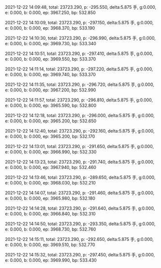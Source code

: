 2021-12-22 14:09:48, total: 23723.290, p: -295.550, delta:5.875 手, g:0.000, e: 0.000, b: 0.000, ep: 3967.250, bp: 532.850

2021-12-22 14:10:09, total: 23723.290, p: -297.150, delta:5.875 手, g:0.000, e: 0.000, b: 0.000, ep: 3968.370, bp: 533.190

2021-12-22 14:10:30, total: 23723.290, p: -296.990, delta:5.875 手, g:0.000, e: 0.000, b: 0.000, ep: 3969.730, bp: 533.340

2021-12-22 14:10:51, total: 23723.290, p: -297.410, delta:5.875 手, g:0.000, e: 0.000, b: 0.000, ep: 3969.550, bp: 533.370

2021-12-22 14:11:14, total: 23723.290, p: -297.220, delta:5.875 手, g:0.000, e: 0.000, b: 0.000, ep: 3969.740, bp: 533.370

2021-12-22 14:11:35, total: 23723.290, p: -296.720, delta:5.875 手, g:0.000, e: 0.000, b: 0.000, ep: 3967.200, bp: 532.990

2021-12-22 14:11:57, total: 23723.290, p: -296.810, delta:5.875 手, g:0.000, e: 0.000, b: 0.000, ep: 3965.590, bp: 532.800

2021-12-22 14:12:18, total: 23723.290, p: -296.000, delta:5.875 手, g:0.000, e: 0.000, b: 0.000, ep: 3965.200, bp: 532.650

2021-12-22 14:12:40, total: 23723.290, p: -292.160, delta:5.875 手, g:0.000, e: 0.000, b: 0.000, ep: 3965.200, bp: 532.170

2021-12-22 14:13:01, total: 23723.290, p: -291.650, delta:5.875 手, g:0.000, e: 0.000, b: 0.000, ep: 3966.990, bp: 532.330

2021-12-22 14:13:23, total: 23723.290, p: -291.740, delta:5.875 手, g:0.000, e: 0.000, b: 0.000, ep: 3967.940, bp: 532.460

2021-12-22 14:13:46, total: 23723.290, p: -289.650, delta:5.875 手, g:0.000, e: 0.000, b: 0.000, ep: 3968.030, bp: 532.210

2021-12-22 14:14:07, total: 23723.290, p: -291.460, delta:5.875 手, g:0.000, e: 0.000, b: 0.000, ep: 3965.980, bp: 532.180

2021-12-22 14:14:28, total: 23723.290, p: -291.640, delta:5.875 手, g:0.000, e: 0.000, b: 0.000, ep: 3966.840, bp: 532.310

2021-12-22 14:14:50, total: 23723.290, p: -293.350, delta:5.875 手, g:0.000, e: 0.000, b: 0.000, ep: 3968.730, bp: 532.760

2021-12-22 14:15:11, total: 23723.290, p: -292.650, delta:5.875 手, g:0.000, e: 0.000, b: 0.000, ep: 3969.510, bp: 532.770

2021-12-22 14:15:32, total: 23723.290, p: -297.450, delta:5.875 手, g:0.000, e: 0.000, b: 0.000, ep: 3969.990, bp: 533.430